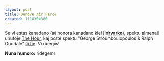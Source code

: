 ```yaml
---
layout: post
title: Denove Air Farce
created: 1110304380
---
```

Se vi estas kanadano (aŭ honora kanadano kiel <a href="https://www.livejournal.com/userinfo.bml?user=kvarko"><img src="https://stat.livejournal.com/img/userinfo.gif" alt="[info]" width="17" height="17" style="vertical-align: bottom; border: 0;" /></a><a href="https://kvarko.livejournal.com/"><b>kvarko</b></a>), spektu almenaŭ unufoje <a href="http://www.cbc.ca/thehour/">The Hour</a>, kaj poste spektu "George Stroumboulopoulos &amp; Ralph Goodale" <a href="http://www.airfarce.com/video/050225.html">ĉi tie</a>.  Vi ridegos!

**Nuna humoro:** ridegema

